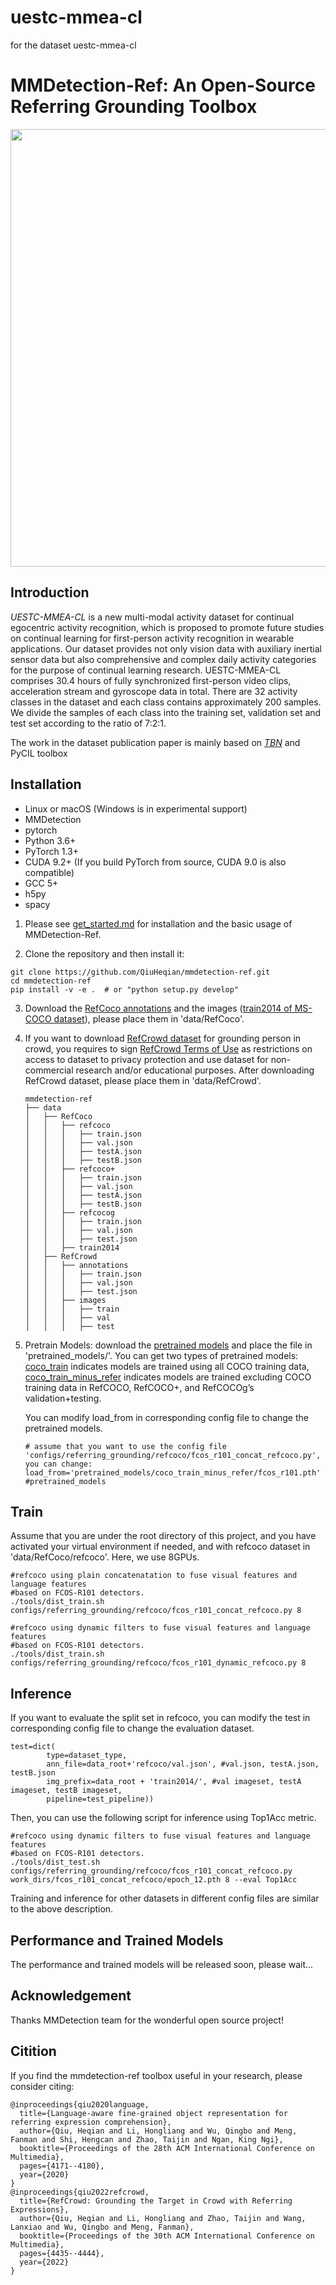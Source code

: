 # uestc-mmea-cl
for the dataset uestc-mmea-cl
# MMDetection-Ref: An Open-Source Referring Grounding Toolbox
<div align="center">
  <img src="resources/mmdetection-ref_framework.png" width="700"/>
</div>

## Introduction  
_UESTC-MMEA-CL_ is a new multi-modal activity dataset for continual egocentric activity recognition, which is proposed to promote future studies on continual learning for first-person activity recognition in wearable applications. Our dataset provides not only vision data with auxiliary inertial sensor data but also comprehensive and complex daily activity categories for the purpose of continual learning research. UESTC-MMEA-CL comprises 30.4 hours of fully synchronized first-person video clips, acceleration stream and gyroscope data in total. There are 32 activity classes in the dataset and each class contains approximately 200 samples. We divide the samples of each class into the training set, validation set and test set according to the ratio of 7:2:1.

The work in the dataset publication paper is mainly based on [_TBN_](https://github.com/ekazakos/temporal-binding-network) and PyCIL toolbox

## Installation
* Linux or macOS (Windows is in experimental support)
* MMDetection
* pytorch
* Python 3.6+
* PyTorch 1.3+
* CUDA 9.2+ (If you build PyTorch from source, CUDA 9.0 is also compatible)
* GCC 5+
* h5py
* spacy

1. Please see [get_started.md](https://github.com/QiuHeqian/mmdetection-ref/blob/master/docs/get_started.md) for installation and the basic usage of MMDetection-Ref.

2. Clone the repository and then install it: 
``` 
git clone https://github.com/QiuHeqian/mmdetection-ref.git
cd mmdetection-ref  
pip install -v -e .  # or "python setup.py develop"  
```
3. Download the [RefCoco annotations](https://drive.google.com/file/d/19pY_Ks48FNflXp2zt-9jQRLiYn5oFMj8/view?usp=sharing) and the images ([train2014 of MS-COCO dataset](http://images.cocodataset.org/zips/train2014.zip)), please place them in 'data/RefCoco'.
4. If you want to download [RefCrowd dataset](https://qiuheqian.github.io/datasets/refcrowd/) for grounding person in crowd, you requires to sign [RefCrowd Terms of Use](https://docs.google.com/forms/d/e/1FAIpQLSeWgI0mzT1OFrhEthLZLURvuC-he_Hy882nEnCzhiM6DAoFEg/viewform?usp=sf_link) as restrictions on access to dataset to privacy protection and use dataset for non-commercial research and/or educational purposes. After downloading RefCrowd dataset, please place them in 'data/RefCrowd'.
    ```
    mmdetection-ref
    ├── data
    │   ├── RefCoco
    │   │   ├── refcoco
    │   │   │   ├── train.json
    │   │   │   ├── val.json
    │   │   │   ├── testA.json
    │   │   │   ├── testB.json
    │   │   ├── refcoco+
    │   │   │   ├── train.json
    │   │   │   ├── val.json
    │   │   │   ├── testA.json
    │   │   │   ├── testB.json
    │   │   ├── refcocog
    │   │   │   ├── train.json
    │   │   │   ├── val.json
    │   │   │   ├── test.json
    │   │   ├── train2014
    │   ├── RefCrowd
    │   │   ├── annotations
    │   │   │   ├── train.json
    │   │   │   ├── val.json
    │   │   │   ├── test.json
    │   │   ├── images
    │   │   │   ├── train
    │   │   │   ├── val
    │   │   │   ├── test

    ```
5. Pretrain Models: download the [pretrained models](https://drive.google.com/drive/folders/1uAxYujoKWIDngG5VpNzpKlb5KJTuzBdw?usp=sharing) and place the file in 'pretrained_models/'. You can get two types of pretrained models: [coco_train](https://drive.google.com/file/d/1ie3Y4zznidCzbTYmtz4QUK0dY9cwHthx/view?usp=sharing) indicates models are trained using all COCO training data, [coco_train_minus_refer](https://drive.google.com/file/d/1FZEm9F0zSzjewGzr64sEFP6mPEgRxUCN/view?usp=sharing) indicates models are trained excluding COCO training data in RefCOCO, RefCOCO+, and RefCOCOg’s validation+testing.

   You can modify load_from in corresponding config file to change the pretrained models.
    ```
    # assume that you want to use the config file 'configs/referring_grounding/refcoco/fcos_r101_concat_refcoco.py', you can change:
    load_from='pretrained_models/coco_train_minus_refer/fcos_r101.pth' #pretrained_models
    ```
## Train  

Assume that you are under the root directory of this project, and you have activated your virtual environment if needed, and with refcoco dataset in 'data/RefCoco/refcoco'. Here, we use 8GPUs.
```
#refcoco using plain concatenatation to fuse visual features and language features 
#based on FCOS-R101 detectors.
./tools/dist_train.sh configs/referring_grounding/refcoco/fcos_r101_concat_refcoco.py 8 

```
```
#refcoco using dynamic filters to fuse visual features and language features 
#based on FCOS-R101 detectors.
./tools/dist_train.sh configs/referring_grounding/refcoco/fcos_r101_dynamic_refcoco.py 8 
```

## Inference
If you want to evaluate the split set in refcoco, you can modify the test in corresponding config file to change the evaluation dataset.
```
test=dict(
        type=dataset_type,
        ann_file=data_root+'refcoco/val.json', #val.json, testA.json, testB.json
        img_prefix=data_root + 'train2014/', #val imageset, testA imageset, testB imageset, 
        pipeline=test_pipeline))
```
Then, you can use the following script for inference using Top1Acc metric.
```
#refcoco using dynamic filters to fuse visual features and language features 
#based on FCOS-R101 detectors.
./tools/dist_test.sh configs/referring_grounding/refcoco/fcos_r101_concat_refcoco.py work_dirs/fcos_r101_concat_refcoco/epoch_12.pth 8 --eval Top1Acc
```
Training and inference for other datasets in different config files are similar to the above description.

## Performance and Trained Models
The performance and trained models will be released soon, please wait...
## Acknowledgement
Thanks MMDetection team for the wonderful open source project!

## Citition
If you find the mmdetection-ref toolbox useful in your research, please consider citing:  
```
@inproceedings{qiu2020language,
  title={Language-aware fine-grained object representation for referring expression comprehension},
  author={Qiu, Heqian and Li, Hongliang and Wu, Qingbo and Meng, Fanman and Shi, Hengcan and Zhao, Taijin and Ngan, King Ngi},
  booktitle={Proceedings of the 28th ACM International Conference on Multimedia},
  pages={4171--4180},
  year={2020}
}
@inproceedings{qiu2022refcrowd,
  title={RefCrowd: Grounding the Target in Crowd with Referring Expressions},
  author={Qiu, Heqian and Li, Hongliang and Zhao, Taijin and Wang, Lanxiao and Wu, Qingbo and Meng, Fanman},
  booktitle={Proceedings of the 30th ACM International Conference on Multimedia},
  pages={4435--4444},
  year={2022}
}
```
